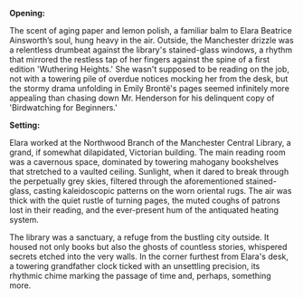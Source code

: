 **Opening:**

The scent of aging paper and lemon polish, a familiar balm to Elara Beatrice Ainsworth’s soul, hung heavy in the air. Outside, the Manchester drizzle was a relentless drumbeat against the library's stained-glass windows, a rhythm that mirrored the restless tap of her fingers against the spine of a first edition 'Wuthering Heights.' She wasn't supposed to be reading on the job, not with a towering pile of overdue notices mocking her from the desk, but the stormy drama unfolding in Emily Brontë's pages seemed infinitely more appealing than chasing down Mr. Henderson for his delinquent copy of 'Birdwatching for Beginners.'

**Setting:**

Elara worked at the Northwood Branch of the Manchester Central Library, a grand, if somewhat dilapidated, Victorian building. The main reading room was a cavernous space, dominated by towering mahogany bookshelves that stretched to a vaulted ceiling. Sunlight, when it dared to break through the perpetually grey skies, filtered through the aforementioned stained-glass, casting kaleidoscopic patterns on the worn oriental rugs. The air was thick with the quiet rustle of turning pages, the muted coughs of patrons lost in their reading, and the ever-present hum of the antiquated heating system.

The library was a sanctuary, a refuge from the bustling city outside. It housed not only books but also the ghosts of countless stories, whispered secrets etched into the very walls. In the corner furthest from Elara's desk, a towering grandfather clock ticked with an unsettling precision, its rhythmic chime marking the passage of time and, perhaps, something more.
